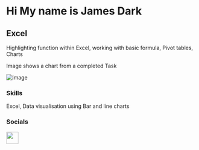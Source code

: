 Hi My name is James Dark
==================================================================================================================================

Excel
-----

Highlighting function within Excel, working with basic formula, Pivot tables, Charts

Image shows a chart from a completed Task

![image](https://github.com/user-attachments/assets/4e8a860d-26d2-4bdf-980d-784b590d37df)



### Skills
Excel, Data visualisation using Bar and line charts




### Socials

<p align="left"> <a href="https://www.linkedin.com/in/james-dark-852310ba" target="_blank" rel="noreferrer"> <picture> <source media="(prefers-color-scheme: dark)" srcset="https://raw.githubusercontent.com/danielcranney/readme-generator/main/public/icons/socials/linkedin-dark.svg" /> <source media="(prefers-color-scheme: light)" srcset="https://raw.githubusercontent.com/danielcranney/readme-generator/main/public/icons/socials/linkedin.svg" /> <img src="https://raw.githubusercontent.com/danielcranney/readme-generator/main/public/icons/socials/linkedin.svg" width="32" height="32" /> </picture> </a></p>
